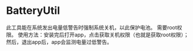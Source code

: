 # BatteryUtil
此工具能在系统发出电量低警告时强制系统关机，以此保护电池。
需要root权限。
使用方法：安装完后打开app，点击获取关机权限（也就是获取root权限）；然后，退出app后，app会监测电量过低警告。
